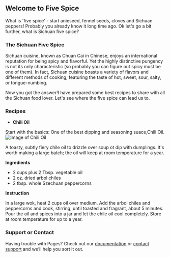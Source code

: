 ## Welcome to Five Spice
 
What is 'five spice' - start anieseed, fennel seeds, cloves and Sichuan peppers! Probably you already know it long time ago. Ok let's go a bit further, what is Sichuan five spice?


### The Sichuan Five Spice

Sichuan cuisine, known as Chuan Cai in Chinese, enjoys an international reputation for being spicy and flavorful. Yet the highly distinctive pungency is not its only characteristic (so probably you can figure out spicy must be one of them). In fact, Sichuan cuisine boasts a variety of flavors and different methods of cooking, featuring the taste of hot, sweet, sour, salty, or tongue-numbing.

Now you got the answer!I have prepared some best recipes to share with all the Sichuan food lover. Let's see where the five spice can lead us to.

### Recipes
 - **Chili Oil**
 
Start with the basics: One of the best dipping and seasoning suace,Chili Oil.
![Image of Chili Oil](https://www.saveur.com/sites/saveur.com/files/styles/655_1x_/public/chili-oil_2000x1500.jpg?itok=qb2D624_)

A toasty, subtly fiery chile oil to drizzle over soup ot dip with dumplings. It's worth making a large batch; the oil will keep at room temperature for a year.


  **Ingredients**
* 2 cups plus 2 Tbsp. vegetable oil
* 2 oz. dried arbol chiles
* 2 tbsp. whole Szechuan peppercorns

 **Instruction**

In a large wok, heat 2 cups oil over medium. Add the arbol chiles and peppercorns and cook, stirring, until toasted and fragrant, about 5 minutes. Pour the oil and spices into a jar and let the chile oil cool completely. Store at room temperature for up to a year.

### Support or Contact

Having trouble with Pages? Check out our [documentation](https://help.github.com/categories/github-pages-basics/) or [contact support](https://github.com/contact) and we’ll help you sort it out.

